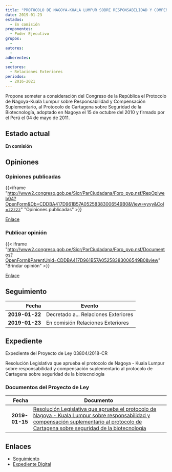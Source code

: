 ```yaml
---
title: "PROTOCOLO DE NAGOYA-KUALA LUMPUR SOBRE RESPONSABILIDAD Y COMPENSACIÓN SUPLEMENTARIO, AL PROTOCOLO DE CARTAGENA SOBRE SEGURIDAD DE LA BIOTECNOLOGÍA"
date: 2019-01-23
estados: 
  - En comisión
proponentes: 
  - Poder Ejecutivo
grupos: 
  - 
autores: 
  - 
adherentes: 
  - 
sectores: 
  - Relaciones Exteriores
periodos: 
  - 2016-2021
---
```


Propone someter a consideración del Congreso de la República el Protocolo de Nagoya-Kuala Lumpur sobre Responsabilidad y Compensación Suplementario, al Protocolo de Cartagena sobre Seguridad de la Biotecnología, adoptado en Nagoya el 15 de octubre del 2010 y firmado por el Perú el 04 de mayo de 2011.


## Estado actual

**En comisión**

## Opiniones

### Opiniones publicadas

{{<iframe "http://www2.congreso.gob.pe/Sicr/ParCiudadana/Foro_pvp.nsf/RepOpiweb04?OpenForm&Db=CDDBA417D961B57A05258383006549B0&View=yyyy&Col=zzzzz" "Opiniones publicadas" >}}

[Enlace](http://www2.congreso.gob.pe/Sicr/ParCiudadana/Foro_pvp.nsf/RepOpiweb04?OpenForm&Db=CDDBA417D961B57A05258383006549B0&View=yyyy&Col=zzzzz)
### Publicar opinión

{{< iframe "http://www2.congreso.gob.pe/Sicr/ParCiudadana/Foro_pvp.nsf/Documentos?OpenForm&ParentUnid=CDDBA417D961B57A05258383006549B0&view" "Brindar opinión" >}}

[Enlace](http://www2.congreso.gob.pe/Sicr/ParCiudadana/Foro_pvp.nsf/Documentos?OpenForm&ParentUnid=CDDBA417D961B57A05258383006549B0&view)

## Seguimiento

| Fecha | Evento |
|------:|--------|
| **2019-01-22** | Decretado a... Relaciones Exteriores|
| **2019-01-23** | En comisión Relaciones Exteriores|


## Expediente

Expediente del Proyecto de Ley 03804/2018-CR

Resolución Legislativa que aprueba el protocolo de Nagoya - Kuala Lumpur sobre responsabilidad y compensación suplementario al protocolo de Cartagena sobre seguridad de la biotecnologia


### Documentos del Proyecto de Ley

| Fecha | Documento |
|------:|--------|
| **2019-01-15** | [Resolución Legislativa que aprueba el protocolo de Nagoya - Kuala Lumpur sobre responsabilidad y compensación suplementario al protocolo de Cartagena sobre seguridad de la biotecnologia](http://www.leyes.congreso.gob.pe/Documentos/2016_2021/Proyectos_de_Ley_y_de_Resoluciones_Legislativas/PL0380420190115..pdf) |

## Enlaces 

- [Seguimiento](http://www2.congreso.gob.pe/Sicr/TraDocEstProc/CLProLey2016.nsf/f7fff46988ca05b1052578e100829cc7/24c0ef29a282a6440525838300608c6a?OpenDocument)
- [Expediente Digital](http://www2.congreso.gob.pe/Sicr/TraDocEstProc/CLProLey2016.nsf/f7fff46988ca05b1052578e100829cc7/24c0ef29a282a6440525838300608c6a?OpenDocument&Click=05257FB7005EB655.eb71d0cf91d8294e05256cdf006b5706/$Body/0.1C6C)

